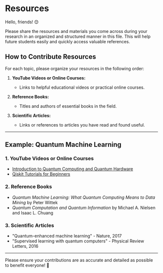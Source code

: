 # Resources

Hello, friends! 😊

Please share the resources and materials you come across during your research in an organized and structured manner in this file. This will help future students easily and quickly access valuable references. 

## How to Contribute Resources
For each topic, please organize your resources in the following order:

1. **YouTube Videos or Online Courses:**
   - Links to helpful educational videos or practical online courses.

2. **Reference Books:**
   - Titles and authors of essential books in the field.

3. **Scientific Articles:**
   - Links or references to articles you have read and found useful.

---

## Example: Quantum Machine Learning

### 1. YouTube Videos or Online Courses
- [Introduction to Quantum Computing and Quantum Hardware](https://youtube.com/playlist?list=PLOFEBzvs-VvrXTMy5Y2IqmSaUjfnhvBHR&si=TzjVDGUyXTOOsWCH)
- [Qiskit Tutorials for Beginners](https://qiskit.org/learn/tutorials)

### 2. Reference Books
- _Quantum Machine Learning: What Quantum Computing Means to Data Mining_ by Peter Wittek
- _Quantum Computation and Quantum Information_ by Michael A. Nielsen and Isaac L. Chuang

### 3. Scientific Articles
- "Quantum-enhanced machine learning" - Nature, 2017
- "Supervised learning with quantum computers" - Physical Review Letters, 2016

---

Please ensure your contributions are as accurate and detailed as possible to benefit everyone! 🙏
